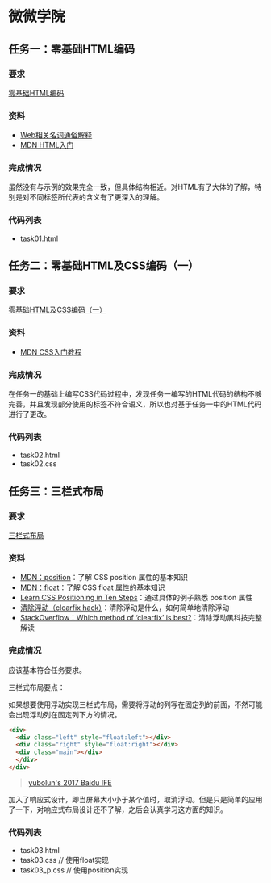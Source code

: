 # 微微学院

## 任务一：零基础HTML编码

### 要求

[零基础HTML编码](http://ife.baidu.com/course/detail/id/90)

### 资料

- [Web相关名词通俗解释](https://www.zhihu.com/question/22689579)
- [MDN HTML入门](https://developer.mozilla.org/zh-CN/docs/Web/Guide/HTML/Introduction)

### 完成情况

虽然没有与示例的效果完全一致，但具体结构相近。对HTML有了大体的了解，特别是对不同标签所代表的含义有了更深入的理解。

### 代码列表

* task01.html



## 任务二：零基础HTML及CSS编码（一）

### 要求

[零基础HTML及CSS编码（一）](http://ife.baidu.com/course/detail/id/92)

### 资料

- [MDN CSS入门教程](https://developer.mozilla.org/zh-CN/docs/Web/Guide/CSS/Getting_started)

### 完成情况

在任务一的基础上编写CSS代码过程中，发现任务一编写的HTML代码的结构不够完善，并且发现部分使用的标签不符合语义，所以也对基于任务一中的HTML代码进行了更改。

###  代码列表

* task02.html
* task02.css


## 任务三：三栏式布局

### 要求

[三栏式布局](http://ife.baidu.com/course/detail/id/94)

### 资料

- [MDN：position](https://developer.mozilla.org/zh-CN/docs/Web/CSS/position)：了解 CSS position 属性的基本知识
- [MDN：float](https://developer.mozilla.org/en-US/docs/Web/CSS/float)：了解 CSS float 属性的基本知识
- [Learn CSS Positioning in Ten Steps](http://www.barelyfitz.com/screencast/html-training/css/positioning/)：通过具体的例子熟悉 position 属性
- [清除浮动（clearfix hack）](http://zh.learnlayout.com/clearfix.html)：清除浮动是什么，如何简单地清除浮动
- [StackOverflow：Which method of ‘clearfix’ is best?](http://stackoverflow.com/questions/211383/which-method-of-clearfix-is-best)：清除浮动黑科技完整解读

### 完成情况

应该基本符合任务要求。

三栏式布局要点：

如果想要使用浮动实现三栏式布局，需要将浮动的列写在固定列的前面，不然可能会出现浮动列在固定列下方的情况。

```html
<div>
  <div class="left" style="float:left"></div>
  <div class="right" style="float:right"></div>
  <div class="main"></div>
  </div>
</div>
```

> [yubolun's 2017 Baidu IFE](http://ife.yubolun.com/html&css/2017/02/26/task-3-three-column.html)



加入了响应式设计，即当屏幕大小小于某个值时，取消浮动。但是只是简单的应用了一下，对响应式布局设计还不了解，之后会认真学习这方面的知识。

### 代码列表

* task03.html
* task03.css   // 使用float实现
* task03_p.css  // 使用position实现




